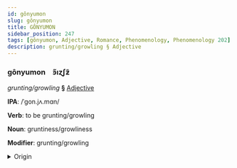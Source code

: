 ```yaml
---
id: gônyumon
slug: gônyumon
title: GÔNYUMON
sidebar_position: 247
tags: [gônyumon, Adjective, Romance, Phenomenology, Phenomenology 202]
description: grunting/growling § Adjective
---
```


### gônyumon&emsp;<span kind="abugida">ꜿ̃ıɀʃƶ̃</span>

*grunting/growling* **§** [Adjective](../../tags/Adjective)

**IPA**: /ˈgon.jʌ.mɑn/

**Verb**: to be grunting/growling

**Noun**: gruntiness/growliness

**Modifier**: grunting/growling

<details>
    <summary>Origin</summary>
    French grognement /ɡʁɔ.ɲ(ə).mɑ̃/<br/>
    <em>Romance Language Family</em>
</details>